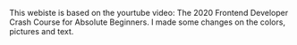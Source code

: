 This webiste is based on the yourtube video: The 2020 Frontend Developer Crash Course for Absolute Beginners.
I made some changes on the colors, pictures and text.
